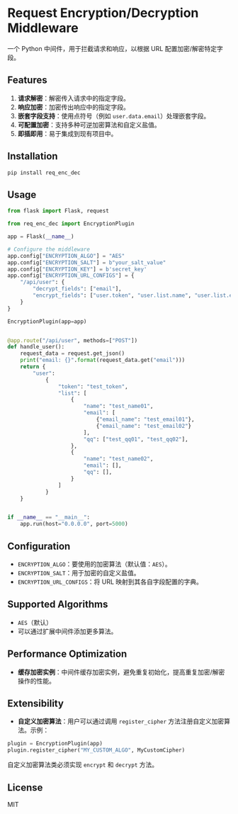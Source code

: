 # Request Encryption/Decryption Middleware

一个 Python 中间件，用于拦截请求和响应，以根据 URL 配置加密/解密特定字段。

## Features

1. **请求解密**：解密传入请求中的指定字段。
2. **响应加密**：加密传出响应中的指定字段。
3. **嵌套字段支持**：使用点符号（例如 `user.data.email`）处理嵌套字段。
4. **可配置加密**：支持多种可逆加密算法和自定义盐值。
5. **即插即用**：易于集成到现有项目中。

## Installation

```bash
pip install req_enc_dec
```

## Usage

```python
from flask import Flask, request

from req_enc_dec import EncryptionPlugin

app = Flask(__name__)

# Configure the middleware
app.config["ENCRYPTION_ALGO"] = "AES"
app.config["ENCRYPTION_SALT"] = b"your_salt_value"
app.config["ENCRYPTION_KEY"] = b'secret_key'
app.config["ENCRYPTION_URL_CONFIGS"] = {
    "/api/user": {
        "decrypt_fields": ["email"],
        "encrypt_fields": ["user.token", "user.list.name", "user.list.email.email_name", "user.list.qq"]
    }
}

EncryptionPlugin(app=app)


@app.route("/api/user", methods=["POST"])
def handle_user():
    request_data = request.get_json()
    print("email: {}".format(request_data.get("email")))
    return {
        "user":
            {
                "token": "test_token",
                "list": [
                    {
                        "name": "test_name01",
                        "email": [
                            {"email_name": "test_email01"},
                            {"email_name": "test_email02"}
                        ],
                        "qq": ["test_qq01", "test_qq02"],
                    },
                    {
                        "name": "test_name02",
                        "email": [],
                        "qq": [],
                    }
                ]
            }
    }


if __name__ == "__main__":
    app.run(host="0.0.0.0", port=5000)

```

## Configuration
- `ENCRYPTION_ALGO`：要使用的加密算法（默认值：`AES`）。
- `ENCRYPTION_SALT`：用于加密的自定义盐值。
- `ENCRYPTION_URL_CONFIGS`：将 URL 映射到其各自字段配置的字典。
## Supported Algorithms

- `AES`（默认）
- 可以通过扩展中间件添加更多算法。

## Performance Optimization

- **缓存加密实例**：中间件缓存加密实例，避免重复初始化，提高重复加密/解密操作的性能。

## Extensibility

- **自定义加密算法**：用户可以通过调用 `register_cipher` 方法注册自定义加密算法。示例：
```python
plugin = EncryptionPlugin(app)
plugin.register_cipher("MY_CUSTOM_ALGO", MyCustomCipher)
```
自定义加密算法类必须实现 `encrypt` 和 `decrypt` 方法。

## License

MIT